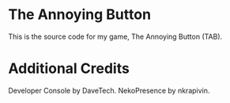# The Annoying Button
 This is the source code for my game, The Annoying Button (TAB).

# Additional Credits
 Developer Console by DaveTech.
 NekoPresence by nkrapivin.